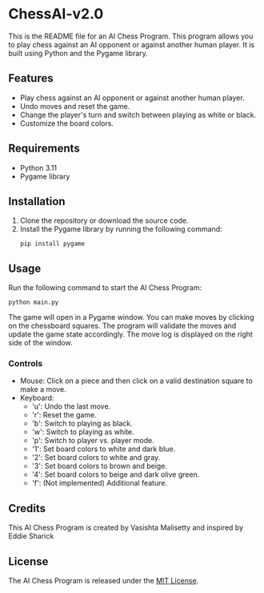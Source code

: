 # ChessAI-v2.0

This is the README file for an AI Chess Program. This program allows you to play chess against an AI opponent or against another human player. It is built using Python and the Pygame library.

## Features

- Play chess against an AI opponent or against another human player.
- Undo moves and reset the game.
- Change the player's turn and switch between playing as white or black.
- Customize the board colors.

## Requirements

- Python 3.11
- Pygame library

## Installation

1. Clone the repository or download the source code.
2. Install the Pygame library by running the following command:
   ```
   pip install pygame
   ```

## Usage

Run the following command to start the AI Chess Program:
```
python main.py
```

The game will open in a Pygame window. You can make moves by clicking on the chessboard squares. The program will validate the moves and update the game state accordingly. The move log is displayed on the right side of the window.

### Controls

- Mouse: Click on a piece and then click on a valid destination square to make a move.
- Keyboard:
  - 'u': Undo the last move.
  - 'r': Reset the game.
  - 'b': Switch to playing as black.
  - 'w': Switch to playing as white.
  - 'p': Switch to player vs. player mode.
  - '1': Set board colors to white and dark blue.
  - '2': Set board colors to white and gray.
  - '3': Set board colors to brown and beige.
  - '4': Set board colors to beige and dark olive green.
  - 'f': (Not implemented) Additional feature.

## Credits

This AI Chess Program is created by Vasishta Malisetty and inspired by Eddie Sharick

## License

The AI Chess Program is released under the [MIT License](https://opensource.org/licenses/MIT).
